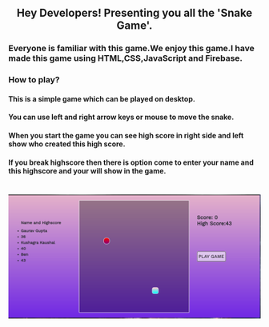 <h2 align="center">Hey Developers! Presenting you all the 'Snake Game'. </h2>


### Everyone is familiar with this game.We enjoy this game.I have made this game using HTML,CSS,JavaScript and Firebase.

<h3>How to play?</h3>

#### This is a simple game which can be played on desktop.
#### You can use left and right arrow keys or mouse to move the snake.
#### When you start the game you can see high score in right side and left show who created this high score.
#### If you break highscore then there is option come to enter your name and this highscore and your will show in the game.

<h1></h1>

![image](img/snap.png)